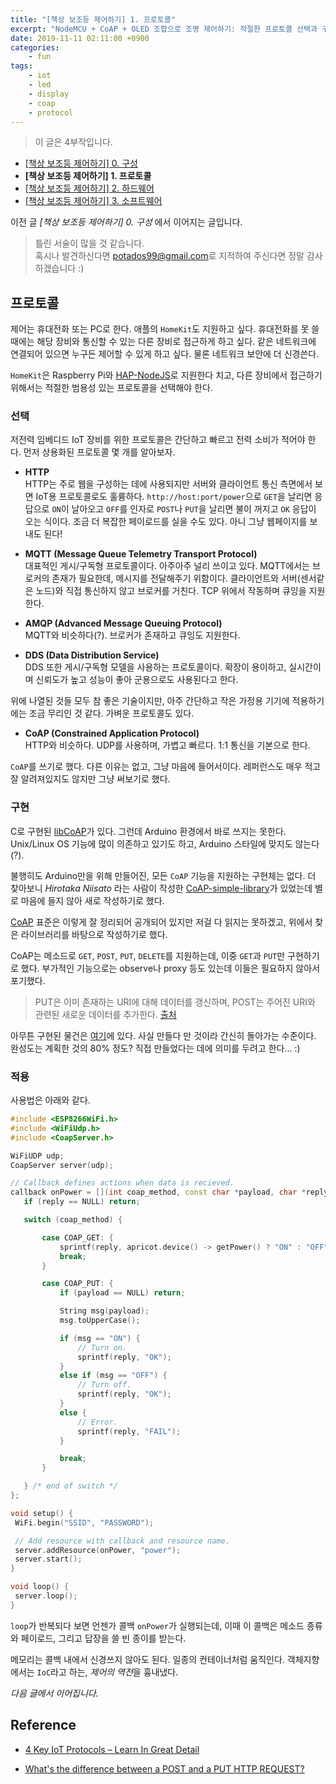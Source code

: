```yaml
---
title: "[책상 보조등 제어하기] 1. 프로토콜"
excerpt: "NodeMCU + CoAP + OLED 조합으로 조명 제어하기: 적절한 프로토콜 선택과 구현"
date: 2019-11-11 02:11:00 +0900
categories:
    - fun
tags:
    - iot
    - led
    - display
    - coap
    - protocol
---
```


> 이 글은 4부작입니다.
- [[책상 보조등 제어하기] 0. 구성](링크)
- **[책상 보조등 제어하기] 1. 프로토콜**
- [[책상 보조등 제어하기] 2. 하드웨어](링크)
- [[책상 보조등 제어하기] 3. 소프트웨어](링크)

이전 글 *\[책상 보조등 제어하기\] 0. 구성* 에서 이어지는 글입니다.

> 틀린 서술이 많을 것 같습니다.     
혹시나 발견하신다면 <potados99@gmail.com>로 지적하여 주신다면 정말 감사하겠습니다 :)

## 프로토콜

제어는 휴대전화 또는 PC로 한다. 애플의 `HomeKit`도 지원하고 싶다. 휴대전화를 못 쓸 때에는 해당 장비와 통신할 수 있는 다른 장비로 접근하게 하고 싶다. 같은 네트워크에 연결되어 있으면 누구든 제어할 수 있게 하고 싶다. 물론 네트워크 보안에 더 신경쓴다.

`HomeKit`은 Raspberry Pi와 [HAP-NodeJS](https://github.com/KhaosT/HAP-NodeJS)로 지원한다 치고, 다른 장비에서 접근하기 위해서는 적절한 범용성 있는 프로토콜을 선택해야 한다.

### 선택

저전력 임베디드 IoT 장비를 위한 프로토콜은 간단하고 빠르고 전력 소비가 적어야 한다. 먼저 상용화된 프로토콜 몇 개를 알아보자.

- **HTTP**    
HTTP는 주로 웹을 구성하는 데에 사용되지만 서버와 클라이언트 통신 측면에서 보면 IoT용 프로토콜로도 훌륭하다. `http://host:port/power`으로 `GET`을 날리면 응답으로 `ON`이 날아오고 `OFF`를 인자로 `POST`나 `PUT`을 날리면 불이 꺼지고 `OK` 응답이 오는 식이다. 조금 더 복잡한 페이로드를 실을 수도 있다. 아니 그냥 웹페이지를 보내도 된다!

- **MQTT (Message Queue Telemetry Transport Protocol)**   
대표적인 게시/구독형 프로토콜이다. 아주아주 널리 쓰이고 있다. MQTT에서는 브로커의 존재가 필요한데, 메시지를 전달해주기 위함이다. 클라이언트와 서버(센서같은 노드)와 직접 통신하지 않고 브로커를 거친다. TCP 위에서 작동하며 큐잉을 지원한다.

- **AMQP (Advanced Message Queuing Protocol)**    
MQTT와 비슷하다(?). 브로커가 존재하고 큐잉도 지원한다.

- **DDS (Data Distribution Service)**    
DDS 또한 게시/구독형 모델을 사용하는 프로토콜이다. 확장이 용이하고, 실시간이며 신뢰도가 높고 성능이 좋아 군용으로도 사용된다고 한다.

위에 나열된 것들 모두 참 좋은 기술이지만, 아주 간단하고 작은 가정용 기기에 적용하기에는 조금 무리인 것 같다. 가벼운 프로토콜도 있다.

- **CoAP (Constrained Application Protocol)**    
HTTP와 비슷하다. UDP를 사용하며, 가볍고 빠르다. 1:1 통신을 기본으로 한다.

`CoAP`를 쓰기로 했다. 다른 이유는 없고, 그냥 마음에 들어서이다. 레퍼런스도 매우 적고 잘 알려져있지도 않지만 그냥 써보기로 했다.

### 구현

 C로 구현된 [libCoAP](https://libcoap.net)가 있다. 그런데 Arduino 환경에서 바로 쓰지는 못한다. Unix/Linux OS 기능에 많이 의존하고 있기도 하고, Arduino 스타일에 맞지도 않는다(?).

 불행히도 Arduino만을 위해 만들어진, 모든 `CoAP` 기능을 지원하는 구현체는 없다. 더 찾아보니 *Hirotaka Niisato* 라는 사람이 작성한 [CoAP-simple-library](https://github.com/hirotakaster/CoAP-simple-library)가 있었는데 별로 마음에 들지 않아 새로 작성하기로 했다.

 [CoAP](https://tools.ietf.org/html/rfc7252) 표준은 이렇게 잘 정리되어 공개되어 있지만 저걸 다 읽지는 못하겠고, 위에서 찾은 라이브러리를 바탕으로 작성하기로 했다.

 CoAP는 메소드로 `GET`, `POST`, `PUT`, `DELETE`를 지원하는데, 이중 `GET`과 `PUT`만 구현하기로 했다. 부가적인 기능으로는 observe나 proxy 등도 있는데 이들은 필요하지 않아서 포기했다.

 > PUT은 이미 존재하는 URI에 대해 데이터를 갱신하며, POST는 주어진 URI와 관련된 새로운 데이터를 추가한다. [출처](https://stackoverflow.com/questions/107390/whats-the-difference-between-a-post-and-a-put-http-request)

 아무튼 구현된 물건은 [여기](https://github.com/potados99/CoAP)에 있다. 사실 만들다 만 것이라 간신히 돌아가는 수준이다. 완성도는 계획한 것의 80% 정도? 직접 만들었다는 데에 의미를 두려고 한다... :)

### 적용

 사용법은 아래와 같다.

 ~~~c++
#include <ESP8266WiFi.h>
#include <WiFiUdp.h>
#include <CoapServer.h>

WiFiUDP udp;
CoapServer server(udp);

// Callback defines actions when data is recieved.
callback onPower = [](int coap_method, const char *payload, char *reply) {
    if (reply == NULL) return;

    switch (coap_method) {

        case COAP_GET: {
            sprintf(reply, apricot.device() -> getPower() ? "ON" : "OFF");
            break;
        }

        case COAP_PUT: {
            if (payload == NULL) return;

            String msg(payload);
            msg.toUpperCase();

            if (msg == "ON") {
                // Turn on.
                sprintf(reply, "OK");
            }
            else if (msg == "OFF") {
                // Turn off.
                sprintf(reply, "OK");
            }
            else {
                // Error.
                sprintf(reply, "FAIL");
            }

            break;
        }

    } /* end of switch */
};

void setup() {
  WiFi.begin("SSID", "PASSWORD");

  // Add resource with callback and resource name.
  server.addResource(onPower, "power");
  server.start();
}

void loop() {
  server.loop();
}
 ~~~

`loop`가 반복되다 보면 언젠가 콜백 `onPower`가 실행되는데, 이때 이 콜백은 메소드 종류와 페이로드, 그리고 답장을 쓸 빈 종이를 받는다.

 메모리는 콜백 내에서 신경쓰지 않아도 된다. 일종의 컨테이너처럼 움직인다. 객체지향에서는 `IoC`라고 하는, *제어의 역전*을 흉내냈다.

*다음 글에서 이어집니다.*

## Reference

- [4 Key IoT Protocols – Learn In Great Detail](https://data-flair.training/blogs/iot-protocols/)

- [What's the difference between a POST and a PUT HTTP REQUEST?](https://stackoverflow.com/questions/107390/whats-the-difference-between-a-post-and-a-put-http-request)
